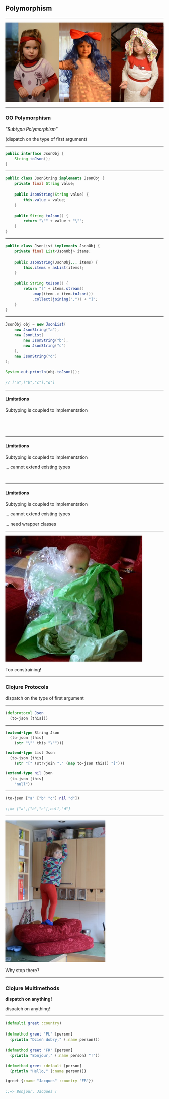 ## Polymorphism

---

![polymorphism](img/polymorphism.jpg)

---

### OO Polymorphism

_"Subtype Polymorphism"_

(dispatch on the type of first argument)

---

```java
public interface JsonObj {
    String toJson();
}
```

---

```java
public class JsonString implements JsonObj {
    private final String value;
    
    public JsonString(String value) {
        this.value = value;
    }
    
    public String toJson() {
        return "\"" + value + "\"";
    }
}
```

---

```java
public class JsonList implements JsonObj {
    private final List<JsonObj> items;
    
    public JsonString(JsonObj... items) {
        this.items = asList(items);
    }
    
    public String toJson() {
        return "[" + items.stream()
            .map(item -> item.toJson())
            .collect(joining(",")) + "]";
    }
}
```

---

```java
JsonObj obj = new JsonList(
    new JsonString("a"),
    new JsonList(
        new JsonString("b"),
        new JsonString("c")
    ),
    new JsonString("d")
);

System.out.println(obj.toJson());

// ["a",["b","c"],"d"]
```

---

#### Limitations

Subtyping is coupled to implementation

&nbsp;

&nbsp;

---

#### Limitations

Subtyping is coupled to implementation

... cannot extend existing types

&nbsp;

---

#### Limitations

Subtyping is coupled to implementation

... cannot extend existing types

... need wrapper classes

---

![constrain](img/constrain.jpg)

Too constraining!

---

### Clojure Protocols

dispatch on the type of first argument

---

```clojure
(defprotocol Json
  (to-json [this]))
```

---

```clojure
(extend-type String Json
  (to-json [this]
    (str "\"" this "\"")))
```

```clojure
(extend-type List Json
  (to-json [this]
    (str "[" (str/join "," (map to-json this)) "]")))
```

```clojure
(extend-type nil Json
  (to-json [this]
    "null"))
```

---

```clojure
(to-json ["a" ["b" "c"] nil "d"])

;;=> ["a",["b","c"],null,"d"]
```

---

![reach](img/reach.jpg)

Why stop there?

---

### Clojure Multimethods

**dispatch on anything!**

dispatch on anything!

---

```clojure
(defmulti greet :country)

(defmethod greet "PL" [person]
  (println "Dzień dobry," (:name person)))

(defmethod greet "FR" [person]
  (println "Bonjour," (:name person) "!"))

(defmethod greet :default [person]
  (println "Hello," (:name person)))
```

```clojure
(greet {:name "Jacques" :country "FR"})

;;=> Bonjour, Jacques !
```
